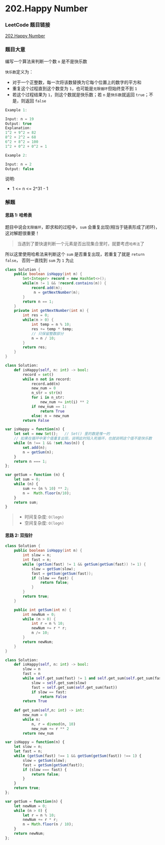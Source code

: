 # 202.Happy Number

### LeetCode 题目链接

[202.Happy Number](https://leetcode.com/problems/happy-number/)

### 题目大意

编写一个算法来判断一个数 `n` 是不是快乐数

`快乐数`定义为：
- 对于一个正整数，每一次将该数替换为它每个位置上的数字的平方和
- 重复这个过程直到这个数变为 `1`，也可能是`无限循环`但始终变不到 `1`
- 若这个过程结果为 `1`，则这个数就是快乐数；若 `n` 是`快乐数`就返回 `true`；不是，则返回 `false`

```js
Example 1:

Input: n = 19
Output: true
Explanation:
1^2 + 9^2 = 82
8^2 + 2^2 = 68
6^2 + 8^2 = 100
1^2 + 0^2 + 0^2 = 1

Example 2:

Input: n = 2
Output: false
```

说明:
- 1 <= n <= 2^31 - 1

### 解题

#### 思路 1: 哈希表
题目中说会`无限循环`，即求和的过程中，`sum` 会重复出现(相当于链表形成了闭环)，这对解题很重要！
> 当遇到了要快速判断一个元素是否出现集合里时，就要考虑`哈希法`了

所以这里使用哈希法来判断这个 `sum` 是否重复出现，若重复了就是 `return false`， 否则一直找到 `sum` 为 `1` 为止

```java
class Solution {
    public boolean isHappy(int n) {
        Set<Integer> record = new HashSet<>();
        while(n != 1 && !record.contains(n)) {
            record.add(n);
             n = getNextNumber(n);
        }
        return n == 1;
    }
    private int getNextNumber(int n) {
        int res = 0;
        while(n > 0) {
            int temp = n % 10;
            res += temp * temp;
            // 只保留整数部分
            n = n / 10;
        }
        return res;
    }
}
```
```python
class Solution:
    def isHappy(self, n: int) -> bool:
        record = set()
        while n not in record:
            record.add(n)
            new_num = 0
            n_str = str(n)
            for i in n_str:
                new_num += int(i) ** 2
            if new_num == 1: 
                return True
            else: n = new_num
        return False
```
```js
var isHappy = function(n) {
    let set = new Set();   // Set() 里的数是惟一的
    // 如果在循环中某个值重复出现，说明此时陷入死循环，也就说明这个值不是快乐数
    while (n !== 1 && !set.has(n)) {
        set.add(n);
        n = getSum(n);
    }
    return n === 1;
};

var getSum = function (n) {
    let sum = 0;
    while (n) {
        sum += (n % 10) ** 2;
        n =  Math.floor(n/10);
    }
    return sum;
}
```

> - 时间复杂度: `O(logn)`
> - 空间复杂度: `O(logn)`

#### 思路 2: 双指针

```java
class Solution {
    public boolean isHappy(int n) {
        int slow = n;
        int fast = n;
        while (getSum(fast) != 1 && getSum(getSum(fast)) != 1) {
            slow = getSum(slow);
            fast = getSum(getSum(fast));
            if (slow == fast) {
                return false;
            }
        }
        return true;
    }

    public int getSum(int n) {
        int newNum = 0;
        while (n > 0) {
            int r = n % 10;
            newNum += r * r;
            n /= 10;
        }
        return newNum;
    }
}
```
```python
class Solution:
    def isHappy(self, n: int) -> bool:
        slow = n
        fast = n
        while self.get_sum(fast) != 1 and self.get_sum(self.get_sum(fast)):
            slow = self.get_sum(slow)
            fast = self.get_sum(self.get_sum(fast))
            if slow == fast:
                return False
        return True
    
    def get_sum(self,n: int) -> int: 
        new_num = 0
        while n:
            n, r = divmod(n, 10)
            new_num += r ** 2
        return new_num
```
```js
var isHappy = function(n) {
    let slow = n;
    let fast = n;
    while (getSum(fast) !== 1 && getSum(getSum(fast)) !== 1) {
        slow = getSum(slow);
        fast = getSum(getSum(fast));
        if (slow === fast) {
            return false;
        }
    }
    return true;
};

var getSum = function(n) {
    let newNum = 0;
    while (n > 0) {
        let r = n % 10;
        newNum += r * r;
        n = Math.floor(n / 10);
    }
    return newNum;
};
```